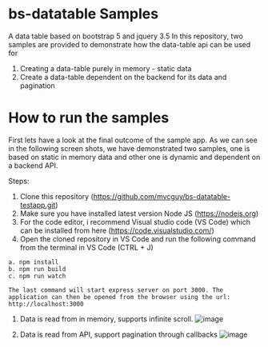 # bs-datatable Samples
A data table based on bootstrap 5 and jquery 3.5
In this repository, two samples are provided to demonstrate how the data-table api can be used for
1. Creating a data-table purely in memory - static data
2. Create a data-table dependent on the backend for its data and pagination

# How to run the samples
First lets have a look at the final outcome of the sample app. As we can see in the following screen shots, we have demonstrated two samples, one is based on static in memory data and other one is dynamic and dependent on a backend API.

Steps:
  1. Clone this repository (https://github.com/mvcguy/bs-datatable-testapp.git)
  2. Make sure you have installed latest version Node JS (https://nodejs.org)
  3. For the code editor, i recommend Visual studio code (VS Code) which can be installed from here (https://code.visualstudio.com/)
  4. Open the cloned repository in VS Code and run the following command from the terminal in VS Code (CTRL + J)


    a. npm install
    b. npm run build
    c. npm run watch
    
    The last command will start express server on port 3000. The application can then be opened from the browser using the url:
    http://localhost:3000

1. Data is read from in memory, supports infinite scroll. 
![image](https://user-images.githubusercontent.com/12786083/154861361-5c4efec0-63eb-4c11-8ef5-3c33e6f619ac.png)

2. Data is read from API, support pagination through callbacks
![image](https://user-images.githubusercontent.com/12786083/154861434-bf06c90f-62c9-4909-8a53-7f8826ad23a3.png)


